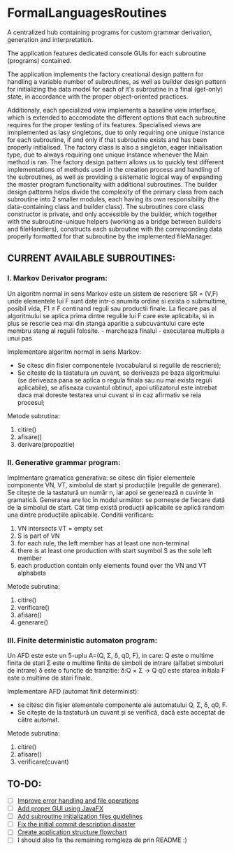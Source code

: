 # FormalLanguagesRoutines
A centralized hub containing programs for custom grammar derivation, generation and interpretation.

The application features dedicated console GUIs for each subroutine (programs) contained.

The application implements the factory creational design pattern for handling a variable number of subroutines, as well as builder design pattern for initializing the data
model for each of it's subroutine in a final (get-only) state, in accordance with the proper object-oriented practices.

Additionaly, each specialized view implements a baseline view interface, which is extended to accomodate the different options that each subroutine requires for the proper testing of its features. Specialised views are imnplemented as lasy singletons, due to only requiring one unique instance for each subroutine, if and only if that subroutine exists and has been properly initialised.
The factory class is also a singleton, eager initialisation type, due to always requiring one unique instance whenever the Main method is ran.
The factory design pattern allows us to quickly test different implementations of methods used in the creation process and handling of the subroutines, as well as providing a sistematic logical way of expanding the master program functionality with additional subroutines.
The builder design patterns helps divide the complexity of the primary class from each subroutine into 2 smaller modules, each having its own responsibility (the data-containing class and builder class). The subroutines core class constructor is private, and only accessible by the builder, which together with the subroutine-unique helpers (working as a bridge between builders and fileHandlers), constructs each subroutine with the corresponding data properly formatted for that subroutine by the implemented fileManager.


## CURRENT AVAILABLE SUBROUTINES:


### I. Markov Derivator program:

Un algoritm normal in sens Markov este un sistem de rescriere SR = (V,F) unde elementele lui F
sunt date intr-o anumita ordine si exista o submultime, posibil vida, F1 ≤ F continand reguli sau
productii finale. La fiecare pas al algoritmului se aplica prima dintre regulile lui F care este aplicabila, si in plus
se rescrie cea mai din stanga aparitie a subcuvantului care este membru stang al regulii folosite. 
<dot chgaracter> - marcheaza finalul
<star character> - executarea multipla a unui pas

Implementare algoritm normal in sens Markov:
- Se citesc din fisier componentele (vocabularul si regulile de rescriere);
- Se citeste de la tastatura un cuvant, se deriveaza pe baza algoritmului (se
deriveaza pana se aplica o regula finala sau nu mai exista reguli aplicabile), se
afiseaza cuvantul obtinut, apoi utilizatorul este intrebat daca mai doreste testarea
unui cuvant si in caz afirmativ se reia procesul;

Metode subrutina:
  1. citire()
  2. afisare()
  3. derivare(propozitie)


### II. Generative grammar program:

Implmentare gramatica generativa: se citesc din fișier elementele componente
VN, VT, simbolul de start și producțiile (regulile de generare). Se citește de la tastatură un număr n, iar apoi se
generează n cuvinte în gramatică. Generarea are loc în modul următor: se pornește de fiecare
dată de la simbolul de start. Cât timp există producții aplicabile se aplică random una dintre
producțiile aplicabile.
Conditii verificare:
  1. VN intersects VT = empty set
  2. S is part of VN
  3. for each rule, the left member has at least one non-terminal
  4. there is at least one production with start suymbol S as the sole left member
  5. each production contain only elements found over the VN and VT alphabets
  
Metode subrutina:
  1. citire()
  2. verificare()
  3. afisare()
  4. generare()


### III. Finite deterministic automaton program:

Un AFD este este un 5-uplu A=(Q, Σ, δ, q0, F), in care:
Q este o multime finita de stari
Σ este o multime finita de simboli de intrare (alfabet simboluri de intrare)
δ este o functie de tranzitie: δ:Q × Σ -> Q
q0 este starea initiala
F este o multime de stari finale.

Implementare AFD (automat finit determinist): 
- se citesc din fișier elementele componente ale automatului Q, Σ, δ, q0, F. 
- Se citește de la tastatură un cuvant și se verifică, dacă este acceptat de către automat.

Metode subrutina:
  1. citire()
  2. afisare()
  3. verificare(cuvant)


  
  ## TO-DO:
  - [ ] [Improve error handling and file operations](https://github.com/raduhammer/FormalLanguagesRoutines/issues/1)
  - [ ] [Add proper GUI using JavaFX](https://github.com/raduhammer/FormalLanguagesRoutines/issues/2)
  - [ ] [Add subroutine initialization files guidelines](https://github.com/raduhammer/FormalLanguagesRoutines/issues/4)
  - [ ] [Fix the initial commit description disaster](https://github.com/raduhammer/FormalLanguagesRoutines/issues/3)
  - [ ] [Create application structure flowchart](https://github.com/raduhammer/FormalLanguagesRoutines/issues/5)
  - [ ] I should also fix the remaining romgleza de prin README :)

